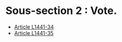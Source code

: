 # Sous-section 2 : Vote.

* [Article L1441-34](./LEGIARTI000006901518.md)
* [Article L1441-35](./LEGIARTI000006901519.md)
